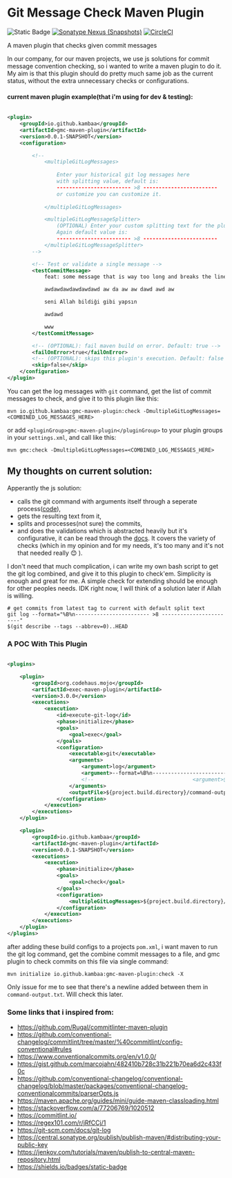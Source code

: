 # Git Message Check Maven Plugin
![Static Badge](https://img.shields.io/badge/My_First-Open_Source_Project-blue)
[![Sonatype Nexus (Snapshots)](https://img.shields.io/nexus/s/io.github.kambaa/gmc-maven-plugin?server=https%3A%2F%2Fs01.oss.sonatype.org)](https://s01.oss.sonatype.org/content/repositories/snapshots/io/github/kambaa/gmc-maven-plugin/0.0.1-SNAPSHOT/)
[![CircleCI](https://dl.circleci.com/status-badge/img/gh/Kambaa/gmc-maven-plugin/tree/master.svg?style=svg)](https://dl.circleci.com/status-badge/redirect/gh/Kambaa/gmc-maven-plugin/tree/master)

A maven plugin that checks given commit messages

In our company, for our maven projects, we use js solutions for commit message convention checking, so i wanted to write
a maven plugin to do it. My aim is that this plugin should do pretty much same job as the current status, without the
extra unnecessary checks or configurations.

#### current maven plugin example(that i'm using for dev & testing):

```xml

<plugin>
    <groupId>io.github.kambaa</groupId>
    <artifactId>gmc-maven-plugin</artifactId>
    <version>0.0.1-SNAPSHOT</version>
    <configuration>

        <!--
            <multipleGitLogMessages>
             
                Enter your historical git log messages here 
                with splitting value, default is:
                ------------------------ >8 ------------------------
                or customize you can customize it.
                
            </multipleGitLogMessages>

            <multipleGitLogMessageSplitter>
                (OPTIONAL) Enter your custom splitting text for the plugin to understand. 
                Again default value is:
                ------------------------ >8 ------------------------
            </multipleGitLogMessageSplitter>
        -->

        <!-- Test or validate a single message -->
        <testCommitMessage>
            feat: some message that is way too long and breaks the line max-length

            awdawdawdawdawdawd aw da aw aw dawd awd aw

            seni Allah bildiği gibi yapsın

            awdawd

            www
        </testCommitMessage>

        <!-- (OPTIONAL): fail maven build on error. Default: true -->
        <failOnError>true</failOnError>
        <!-- (OPTIONAL): skips this plugin's execution. Default: false -->
        <skip>false</skip>
    </configuration>
</plugin>

```

You can get the log messages with `git` command, get the list of commit messages to check, and give it to this plugin
like this:

```shell
mvn io.github.kambaa:gmc-maven-plugin:check -DmultipleGitLogMessages=<COMBINED_LOG_MESSAGES_HERE>
```

or add `<pluginGroup>gmc-maven-plugin</pluginGroup>` to your plugin groups in your `settings.xml`, and call like this:

```shell
mvn gmc:check -DmultipleGitLogMessages=<COMBINED_LOG_MESSAGES_HERE>
```

## My thoughts on current solution:

Apperantly the js solution:

- calls the git command with arguments itself through a seperate
  process([code](https://github.com/conventional-changelog/conventional-changelog/blob/master/packages/git-raw-commits/index.js#L59)),
- gets the resulting text from it,
- splits and processes(not sure) the commits,
- and does the validations which is abstracted heavily but it's configurative, it can be read through
  the [docs]( https://github.com/conventional-changelog/commitlint/tree/master/%40commitlint/config-conventional#rules).
  It covers the variety of checks (which in my opinion and for my needs, it's too many and it's not that needed really
  😊 ).

I don't need that much complication, i can write my own bash script to get the git log combined, and give it to this
plugin to check'em. Simplicity is enough and great for me. A simple check for extending should be enough for other
peoples needs. IDK right now, I will think of a solution later if Allah is willing.

```shell
# get commits from latest tag to current with default split text
git log --format="%B%n------------------------ >8 ------------------------" 
$(git describe --tags --abbrev=0)..HEAD
```

### A POC With This Plugin

```xml

<plugins>

    <plugin>
        <groupId>org.codehaus.mojo</groupId>
        <artifactId>exec-maven-plugin</artifactId>
        <version>3.0.0</version>
        <executions>
            <execution>
                <id>execute-git-log</id>
                <phase>initialize</phase>
                <goals>
                    <goal>exec</goal>
                </goals>
                <configuration>
                    <executable>git</executable>
                    <arguments>
                        <argument>log</argument>
                        <argument>--format=%B%n------------------------ >8 ------------------------</argument>
                        <!--                                <argument>$(git describe &#45;&#45;tags &#45;&#45;abbrev=0)..HEAD</argument>-->
                    </arguments>
                    <outputFile>${project.build.directory}/command-output.txt</outputFile>
                </configuration>
            </execution>
        </executions>
    </plugin>

    <plugin>
        <groupId>io.github.kambaa</groupId>
        <artifactId>gmc-maven-plugin</artifactId>
        <version>0.0.1-SNAPSHOT</version>
        <executions>
            <execution>
                <phase>initialize</phase>
                <goals>
                    <goal>check</goal>
                </goals>
                <configuration>
                    <multipleGitLogMessages>${project.build.directory}/command-output.txt</multipleGitLogMessages>
                </configuration>
            </execution>
        </executions>
    </plugin>
</plugins>
```

after adding these build configs to a projects `pom.xml`, i want maven to run the git log command, get the combine
commit messages to a file, and gmc plugin to check commits on this file via single command:

```
mvn initialize io.github.kambaa:gmc-maven-plugin:check -X
```

Only issue for me to see that there's a newline added between them in `command-output.txt`. Will check this later.

### Some links that i inspired from:

- https://github.com/Rugal/commitlinter-maven-plugin
- https://github.com/conventional-changelog/commitlint/tree/master/%40commitlint/config-conventional#rules
- https://www.conventionalcommits.org/en/v1.0.0/
- https://gist.github.com/marcojahn/482410b728c31b221b70ea6d2c433f0c
- https://github.com/conventional-changelog/conventional-changelog/blob/master/packages/conventional-changelog-conventionalcommits/parserOpts.js
- https://maven.apache.org/guides/mini/guide-maven-classloading.html
- https://stackoverflow.com/a/77206769/1020512
- https://commitlint.io/
- https://regex101.com/r/jRfCCj/1
- https://git-scm.com/docs/git-log
- https://central.sonatype.org/publish/publish-maven/#distributing-your-public-key
- https://jenkov.com/tutorials/maven/publish-to-central-maven-repository.html
- https://shields.io/badges/static-badge
